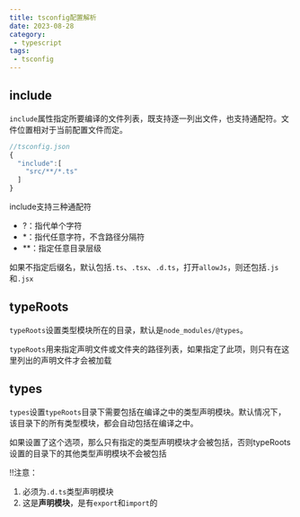 ```yaml
---
title: tsconfig配置解析
date: 2023-08-28
category:
 - typescript
tags:
 - tsconfig
---
```

## include

`include`属性指定所要编译的文件列表，既支持逐一列出文件，也支持通配符。文件位置相对于当前配置文件而定。

```ts
//tsconfig.json
{
  "include":[
    "src/**/*.ts"
  ]
}
```

include支持三种通配符

- ?：指代单个字符
- *：指代任意字符，不含路径分隔符
- **：指定任意目录层级

如果不指定后缀名，默认包括`.ts`、`.tsx`、`.d.ts`，打开`allowJs`，则还包括`.js`和`.jsx`



## typeRoots

`typeRoots`设置类型模块所在的目录，默认是`node_modules/@types`。

`typeRoots`用来指定声明文件或文件夹的路径列表，如果指定了此项，则只有在这里列出的声明文件才会被加载

## types

`types`设置`typeRoots`目录下需要包括在编译之中的类型声明模块。默认情况下，该目录下的所有类型模块，都会自动包括在编译之中。

如果设置了这个选项，那么只有指定的类型声明模块才会被包括，否则typeRoots设置的目录下的其他类型声明模块不会被包括

:bangbang:注意：

1. 必须为`.d.ts`类型声明模块
2. 这是**声明模块**，是有`export`和`import`的

